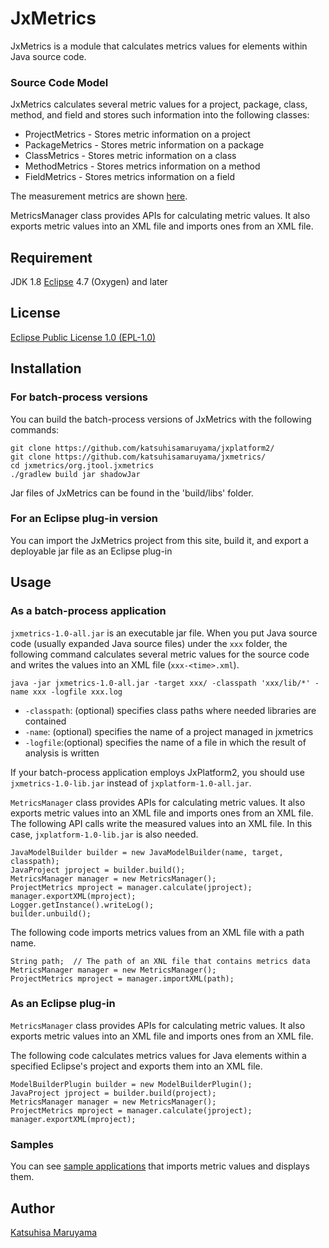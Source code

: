 # JxMetrics 

JxMetrics is a module that calculates metrics values for elements within Java source code. 

### Source Code Model 

JxMetrics calculates several metric values for a project, package, class, method, and field and stores such information into the following classes: 

* ProjectMetrics - Stores metric information on a project 
* PackageMetrics - Stores metric information on a package 
* ClassMetrics - Stores metric information on a class 
* MethodMetrics - Stores metrics information on a method 
* FieldMetrics - Stores metrics information on a field 

The measurement metrics are shown [here](<https://github.com/katsuhisamaruyama/jxmetrics/tree/master/org.jtool.jxmetrics/src/main/java/org/jtool/jxmetrics/measurement>).

MetricsManager class provides APIs for calculating metric values. It also exports metric values into an XML file and imports ones from an XML file.

## Requirement

JDK 1.8 
[Eclipse](https://www.eclipse.org/) 4.7 (Oxygen) and later  

## License 

[Eclipse Public License 1.0 (EPL-1.0)](<https://opensource.org/licenses/eclipse-1.0.php>) 

## Installation

### For batch-process versions

You can build the batch-process versions of JxMetrics with the following commands:

    git clone https://github.com/katsuhisamaruyama/jxplatform2/
    git clone https://github.com/katsuhisamaruyama/jxmetrics/
    cd jxmetrics/org.jtool.jxmetrics
    ./gradlew build jar shadowJar

Jar files of JxMetrics can be found in the 'build/libs' folder.

### For an Eclipse plug-in version

You can import the JxMetrics project from this site, build it, and export a deployable jar file as an Eclipse plug-in

## Usage

### As a batch-process application

`jxmetrics-1.0-all.jar` is an executable jar file. When you put Java source code (usually expanded Java source files) under the `xxx` folder, the following command calculates several metric values for the source code and writes the values into an XML file (`xxx-<time>.xml`).

    java -jar jxmetrics-1.0-all.jar -target xxx/ -classpath 'xxx/lib/*' -name xxx -logfile xxx.log

* `-classpath`: (optional) specifies class paths where needed libraries are contained 
* `-name`: (optional) specifies the name of a project managed in jxmetrics 
* `-logfile`:(optional) specifies the name of a file in which the result of analysis is written 

If your batch-process application employs JxPlatform2, you should use `jxmetrics-1.0-lib.jar` instead of `jxplatform-1.0-all.jar`.

`MetricsManager` class provides APIs for calculating metric values. It also exports metric values into an XML file and imports ones from an XML file. The following API calls write the measured values into an XML file. In this case, `jxplatform-1.0-lib.jar` is also needed.

    JavaModelBuilder builder = new JavaModelBuilder(name, target, classpath);
    JavaProject jproject = builder.build();
    MetricsManager manager = new MetricsManager();
    ProjectMetrics mproject = manager.calculate(jproject);
    manager.exportXML(mproject);
    Logger.getInstance().writeLog();
    builder.unbuild();

The following code imports metrics values from an XML file with a path name.

    String path;  // The path of an XNL file that contains metrics data
    MetricsManager manager = new MetricsManager();
    ProjectMetrics mproject = manager.importXML(path);


### As an Eclipse plug-in

`MetricsManager` class provides APIs for calculating metric values. It also exports metric values into an XML file and imports ones from an XML file. 

The following code calculates metrics values for Java elements within a specified Eclipse's project and exports them into an XML file. 

    ModelBuilderPlugin builder = new ModelBuilderPlugin();
    JavaProject jproject = builder.build(project);
    MetricsManager manager = new MetricsManager();
    ProjectMetrics mproject = manager.calculate(jproject);
    manager.exportXML(mproject);

### Samples

You can see [sample applications](<https://github.com/katsuhisamaruyama/jxmetrics/tree/master/org.jtool.jxmetrics.sample>) that imports metric values and displays them.


## Author

[Katsuhisa Maruyama](http://www.fse.cs.ritsumei.ac.jp/~maru/index.html)
